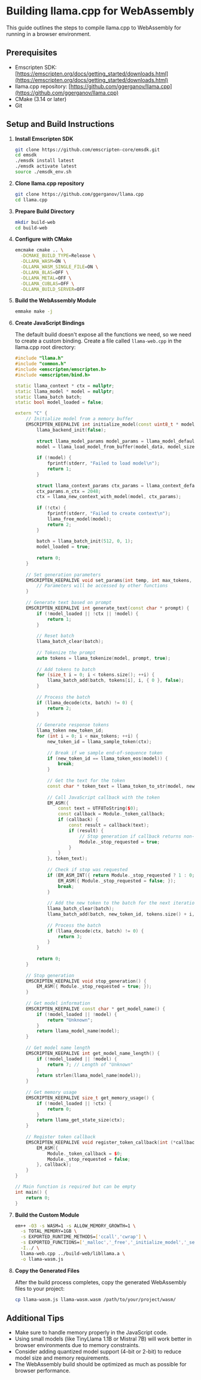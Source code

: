 # Building llama.cpp for WebAssembly

This guide outlines the steps to compile llama.cpp to WebAssembly for running in a browser environment.

## Prerequisites

- Emscripten SDK: [https://emscripten.org/docs/getting_started/downloads.html](https://emscripten.org/docs/getting_started/downloads.html)
- llama.cpp repository: [https://github.com/ggerganov/llama.cpp](https://github.com/ggerganov/llama.cpp)
- CMake (3.14 or later)
- Git

## Setup and Build Instructions

1. **Install Emscripten SDK**

   ```bash
   git clone https://github.com/emscripten-core/emsdk.git
   cd emsdk
   ./emsdk install latest
   ./emsdk activate latest
   source ./emsdk_env.sh
   ```

2. **Clone llama.cpp repository**

   ```bash
   git clone https://github.com/ggerganov/llama.cpp
   cd llama.cpp
   ```

3. **Prepare Build Directory**

   ```bash
   mkdir build-web
   cd build-web
   ```

4. **Configure with CMake**

   ```bash
   emcmake cmake .. \
     -DCMAKE_BUILD_TYPE=Release \
     -DLLAMA_WASM=ON \
     -DLLAMA_WASM_SINGLE_FILE=ON \
     -DLLAMA_BLAS=OFF \
     -DLLAMA_METAL=OFF \
     -DLLAMA_CUBLAS=OFF \
     -DLLAMA_BUILD_SERVER=OFF
   ```

5. **Build the WebAssembly Module**

   ```bash
   emmake make -j
   ```

6. **Create JavaScript Bindings**

   The default build doesn't expose all the functions we need, so we need to create a custom binding. Create a file called `llama-web.cpp` in the llama.cpp root directory:

   ```cpp
   #include "llama.h"
   #include "common.h"
   #include <emscripten/emscripten.h>
   #include <emscripten/bind.h>
   
   static llama_context * ctx = nullptr;
   static llama_model * model = nullptr;
   static llama_batch batch;
   static bool model_loaded = false;
   
   extern "C" {
       // Initialize model from a memory buffer
       EMSCRIPTEN_KEEPALIVE int initialize_model(const uint8_t * model_data, size_t model_size) {
           llama_backend_init(false);
           
           struct llama_model_params model_params = llama_model_default_params();
           model = llama_load_model_from_buffer(model_data, model_size, model_params);
           
           if (!model) {
               fprintf(stderr, "Failed to load model\n");
               return 1;
           }
           
           struct llama_context_params ctx_params = llama_context_default_params();
           ctx_params.n_ctx = 2048;
           ctx = llama_new_context_with_model(model, ctx_params);
           
           if (!ctx) {
               fprintf(stderr, "Failed to create context\n");
               llama_free_model(model);
               return 2;
           }
           
           batch = llama_batch_init(512, 0, 1);
           model_loaded = true;
           
           return 0;
       }
       
       // Set generation parameters
       EMSCRIPTEN_KEEPALIVE void set_params(int temp, int max_tokens, int top_k, int top_p, int rep_pen) {
           // Parameters will be accessed by other functions
       }
       
       // Generate text based on prompt
       EMSCRIPTEN_KEEPALIVE int generate_text(const char * prompt) {
           if (!model_loaded || !ctx || !model) {
               return 1;
           }
           
           // Reset batch
           llama_batch_clear(batch);
           
           // Tokenize the prompt
           auto tokens = llama_tokenize(model, prompt, true);
           
           // Add tokens to batch
           for (size_t i = 0; i < tokens.size(); ++i) {
               llama_batch_add(batch, tokens[i], i, { 0 }, false);
           }
           
           // Process the batch
           if (llama_decode(ctx, batch) != 0) {
               return 2;
           }
           
           // Generate response tokens
           llama_token new_token_id;
           for (int i = 0; i < max_tokens; ++i) {
               new_token_id = llama_sample_token(ctx);
               
               // Break if we sample end-of-sequence token
               if (new_token_id == llama_token_eos(model)) {
                   break;
               }
               
               // Get the text for the token
               const char * token_text = llama_token_to_str(model, new_token_id);
               
               // Call JavaScript callback with the token
               EM_ASM({
                   const text = UTF8ToString($0);
                   const callback = Module._token_callback;
                   if (callback) {
                       const result = callback(text);
                       if (result) {
                           // Stop generation if callback returns non-zero
                           Module._stop_requested = true;
                       }
                   }
               }, token_text);
               
               // Check if stop was requested
               if (EM_ASM_INT({ return Module._stop_requested ? 1 : 0; })) {
                   EM_ASM({ Module._stop_requested = false; });
                   break;
               }
               
               // Add the new token to the batch for the next iteration
               llama_batch_clear(batch);
               llama_batch_add(batch, new_token_id, tokens.size() + i, { 0 }, true);
               
               // Process the batch
               if (llama_decode(ctx, batch) != 0) {
                   return 3;
               }
           }
           
           return 0;
       }
       
       // Stop generation
       EMSCRIPTEN_KEEPALIVE void stop_generation() {
           EM_ASM({ Module._stop_requested = true; });
       }
       
       // Get model information
       EMSCRIPTEN_KEEPALIVE const char * get_model_name() {
           if (!model_loaded || !model) {
               return "Unknown";
           }
           return llama_model_name(model);
       }
       
       // Get model name length
       EMSCRIPTEN_KEEPALIVE int get_model_name_length() {
           if (!model_loaded || !model) {
               return 7; // Length of "Unknown"
           }
           return strlen(llama_model_name(model));
       }
       
       // Get memory usage
       EMSCRIPTEN_KEEPALIVE size_t get_memory_usage() {
           if (!model_loaded || !ctx) {
               return 0;
           }
           return llama_get_state_size(ctx);
       }
       
       // Register token callback
       EMSCRIPTEN_KEEPALIVE void register_token_callback(int (*callback)(const char *, int)) {
           EM_ASM({
               Module._token_callback = $0;
               Module._stop_requested = false;
           }, callback);
       }
   }
   
   // Main function is required but can be empty
   int main() {
       return 0;
   }
   ```

7. **Build the Custom Module**

   ```bash
   em++ -O3 -s WASM=1 -s ALLOW_MEMORY_GROWTH=1 \
     -s TOTAL_MEMORY=1GB \
     -s EXPORTED_RUNTIME_METHODS=['ccall','cwrap'] \
     -s EXPORTED_FUNCTIONS=['_malloc','_free','_initialize_model','_set_params','_generate_text','_stop_generation','_get_model_name','_get_model_name_length','_get_memory_usage','_register_token_callback'] \
     -I../ \
     llama-web.cpp ../build-web/libllama.a \
     -o llama-wasm.js
   ```

8. **Copy the Generated Files**

   After the build process completes, copy the generated WebAssembly files to your project:

   ```bash
   cp llama-wasm.js llama-wasm.wasm /path/to/your/project/wasm/
   ```

## Additional Tips

- Make sure to handle memory properly in the JavaScript code.
- Using small models (like TinyLlama 1.1B or Mistral 7B) will work better in browser environments due to memory constraints.
- Consider adding quantized model support (4-bit or 2-bit) to reduce model size and memory requirements.
- The WebAssembly build should be optimized as much as possible for browser performance.
